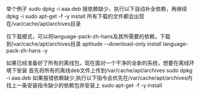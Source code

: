 举个例子
sudo dpkg -i aaa.deb
报依赖缺少，执行以下自动补全依赖，再继续dpkg -i
sudo apt-get -f -y install
所有下载的文件都会出现在/var/cache/apt/archives目录


仅下载模式，可以将language-pack-zh-hans及其所需要的依赖，下载到/var/cache/apt/archives目录
aptitude --download-only install  language-pack-zh-hans -y



如果已经准备好了所有的离线包，现在面对一个干净的全新的系统，想要在离线环境下安装
首先将所有的离线deb文件上传到/var/cache/apt/archives
sudo dpkg -i aaa.deb 
如果报错依赖缺少,执行以下指令会优先在/var/cache/apt/archives内找上一条安装指令缺少的依赖包并安装上
sudo apt-get -f -y install